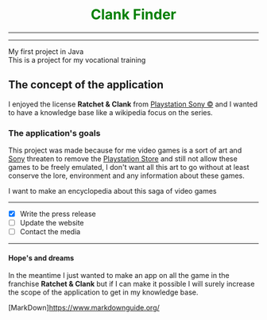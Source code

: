 # <center><font color="green">Clank Finder</font></center>

______________



______________

My first project in Java  
This is a project for my vocational training

## The concept of the application

I enjoyed the license **Ratchet & Clank** from <ins>Playstation Sony &copy;</ins> and I wanted to have a knowledge base like a wikipedia focus on the series.

### The application's goals

This project was made because for me video games is a sort of art and <ins>Sony</ins> threaten to remove the <ins>Playstation Store</ins> and still not allow these games to be freely emulated, I don't want all this art to go without at least conserve the lore, environment and any information about these games.

I want to make an encyclopedia about this saga of video games

______________

- [x] Write the press release
- [ ] Update the website
- [ ] Contact the media

______________

#### Hope's and dreams 

In the meantime I just wanted to make an app on all the game in the franchise **Ratchet & Clank** but if I can make it possible I will surely increase the scope of the application to get in my knowledge base.

[MarkDown]https://www.markdownguide.org/